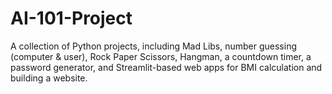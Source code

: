 # AI-101-Project
A collection of Python projects, including Mad Libs, number guessing (computer &amp; user), Rock Paper Scissors, Hangman, a countdown timer, a password generator, and Streamlit-based web apps for BMI calculation and building a website.
